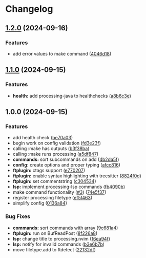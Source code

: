 # Changelog

## [1.2.0](https://github.com/sophieforrest/processing.nvim/compare/v1.1.0...v1.2.0) (2024-09-16)


### Features

* add error values to make command ([4046d18](https://github.com/sophieforrest/processing.nvim/commit/4046d18fcd42d3a6d03841b790660fc50f332fee))

## [1.1.0](https://github.com/sophieforrest/processing.nvim/compare/v1.0.0...v1.1.0) (2024-09-15)


### Features

* **health:** add processing-java to healthchecks ([a8b6c3e](https://github.com/sophieforrest/processing.nvim/commit/a8b6c3e0ff686d199381e450cb22bc96848b99c9))

## 1.0.0 (2024-09-15)


### Features

* add health check ([be70a03](https://github.com/sophieforrest/processing.nvim/commit/be70a036062943afdef4c0b8cd3cdfe40c252842))
* begin work on config validation ([fd3e23f](https://github.com/sophieforrest/processing.nvim/commit/fd3e23f0179510d89a6456ec8e492c652d958440))
* calling :make has outputs ([b3f38ba](https://github.com/sophieforrest/processing.nvim/commit/b3f38baa891fbc1fbf0bdeba09ff8b0d89fab969))
* calling :make runs processing ([a5df847](https://github.com/sophieforrest/processing.nvim/commit/a5df847d62969cc34111fa609e647b126bdca165))
* **commands:** sort subcommands on add ([4b2da5f](https://github.com/sophieforrest/processing.nvim/commit/4b2da5f4aae8c23971257247803ea9450aa01150))
* **config:** create options and proper typing ([afcc816](https://github.com/sophieforrest/processing.nvim/commit/afcc8164adbdbbeb820132792a182540c99e94a1))
* **ftplugin:** ctags support ([e770207](https://github.com/sophieforrest/processing.nvim/commit/e7702076a3f91435b7649e753e2e21429807246a))
* **ftplugin:** enable syntax highlighting with treesitter ([8824f0d](https://github.com/sophieforrest/processing.nvim/commit/8824f0dc87d028a4bc00ca04c50ba9017e761ff8))
* **ftplugin:** set commentstring ([c304534](https://github.com/sophieforrest/processing.nvim/commit/c304534dc8cb843a5f9d92e3189af8e03ea4c2cf))
* **lsp:** implement processing-lsp commands ([fb4090b](https://github.com/sophieforrest/processing.nvim/commit/fb4090b7b95621565c541d12b45a21de112daf77))
* make command functionality ([#3](https://github.com/sophieforrest/processing.nvim/issues/3)) ([74e5f37](https://github.com/sophieforrest/processing.nvim/commit/74e5f374c9fc578e0948d710d1a5fd2de088bd28))
* register processing filetype ([ef5f463](https://github.com/sophieforrest/processing.nvim/commit/ef5f4639c4f203a66a443faecabee9112ff77a5b))
* simplify config ([0136a84](https://github.com/sophieforrest/processing.nvim/commit/0136a84dca2efaaca8a052928f5d25a309293f4f))


### Bug Fixes

* **commands:** sort commands with array ([9c681a4](https://github.com/sophieforrest/processing.nvim/commit/9c681a44dfebabe4ce6556663a54db3e3e2bf51b))
* **ftplugin:** run on BufReadPost ([8f226a8](https://github.com/sophieforrest/processing.nvim/commit/8f226a89cba19815bff85958ca757a052920d40e))
* **lsp:** change title to processing.nvim ([16ea94f](https://github.com/sophieforrest/processing.nvim/commit/16ea94f5e7b8e10c99c63c5d22cb8fbf294c37fd))
* **lsp:** notify for invalid commands ([b3e6b7b](https://github.com/sophieforrest/processing.nvim/commit/b3e6b7b1e7d4ae2ecb56efad052ea1ed05826d37))
* move filetype.add to ftdetect ([22132df](https://github.com/sophieforrest/processing.nvim/commit/22132df999153df7c68fb2d87affd2a305d44208))
